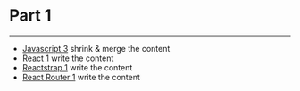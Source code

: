 # Part 1

---

* [Javascript 3](../../modules/javascript-3/README.md) shrink & merge the content
* [React 1](../../modules/react-1/README.md)    write the content
* [Reactstrap 1](../../modules/reactstrap-1/README.md)  write the content
* [React Router 1](../../modules/react-router-1/README.md)  write the content